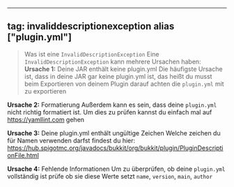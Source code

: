 
---
tag: invaliddescriptionexception
alias ["plugin.yml"]
---

> Was ist eine `InvalidDescriptionException`
Eine `InvalidDescriptionException` kann mehrere Ursachen haben:
**Ursache 1:** Deine JAR enthält keine plugin.yml
Die häufigste Ursache ist, dass in deine JAR gar keine plugin.yml ist, das heißt du musst beim Exportieren von deinem Plugin darauf achten die `plugin.yml` mit zu exportieren

**Ursache 2:** Formatierung
Außerdem kann es sein, dass deine `plugin.yml` nicht richtig formatiert ist. Um dies zu prüfen kannst du einfach mal auf https://yamllint.com gehen

**Ursache 3:** Deine plugin.yml enthält ungültige Zeichen
Welche zeichen du für Namen verwenden darfst findest du hier: https://hub.spigotmc.org/javadocs/bukkit/org/bukkit/plugin/PluginDescriptionFile.html

**Ursache 4:** Fehlende Informationen
Um zu überprüfen, ob deine `plugin.yml` vollständig ist prüfe ob sie diese Werte setzt `name`, `version`, `main`, `author`
